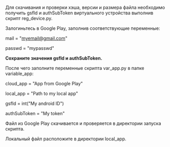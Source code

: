 Для скачивания и проверки хэша, версии и размера файла необходимо получить gsfId и authSubToken виртуального устройства выполнив скрипт reg_device.py.

Залогиньтесь в Google Play, заполнив соответствующие переменные:

mail = "myemail@gmail.com"

passwd = "mypasswd"

**Сохраните значения gsfId и authSubToken.**




После чего заполните переменные скрипта var_app.py в папке variable_app:

cloud_app = "App from Google Play"

local_app = "Path to my local app"

gsfId = int("My android ID")

authSubToken = "My token"

Файл из Google Play скачивается и проверяется в директории запуска скрипта.

Локальный файл расположите в директории local_app.
